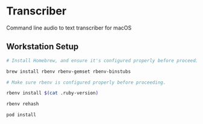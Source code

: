# Transcriber

Command line audio to text transcriber for macOS

## Workstation Setup

```bash
# Install Homebrew, and ensure it's configured properly before proceeding.

brew install rbenv rbenv-gemset rbenv-binstubs

# Make sure rbenv is configured properly before proceeding.

rbenv install $(cat .ruby-version)

rbenv rehash

pod install
```
